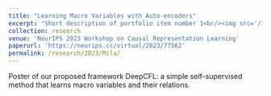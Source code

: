```yaml
---
title: "Learning Macro Variables with Auto-encoders"
excerpt: "Short description of portfolio item number 1<br/><img src='/images/DeepCFL_preview.png'>"
collection: research
venue: 'NeurIPS 2023 Workshop on Causal Representation Learning'
paperurl: 'https://neurips.cc/virtual/2023/77562'
permalink: /research/2023/Mila/
---
```


Poster of our proposed framework DeepCFL: a simple self-supervised method that learns macro variables and their relations.
